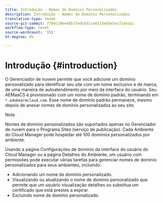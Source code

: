 ```yaml
---
title: Introdução - Nomes de Domínio Personalizados
description: Introdução - Nomes de Domínio Personalizados
translation-type: tm+mt
source-git-commit: 7704c19e440b1fedc651ce0115eb5e5ecf1eba1c
workflow-type: tm+mt
source-wordcount: '151'
ht-degree: 0%

---
```



# Introdução {#introduction}

O Gerenciador de nuvem permite que você adicione um domínio personalizado para identificar seu site com um nome exclusivo e de marca, de uma maneira de autoatendimento por meio da interface do usuário. Seu AEMaaCS é provisionado com um nome de domínio padrão, terminando em `*.adobearmcloud.com`. Esse nome de domínio padrão permanece, mesmo depois de anexar nomes de domínio personalizados ao seu site.

>[!NOTE]
>Nomes de domínio personalizados são suportados apenas no Gerenciador de nuvem para o Programa Sites (serviço de publicação). Cada Ambiente do Cloud Manager pode hospedar até 100 domínios personalizados por ambiente.

Usando a página Configurações de domínio da interface do usuário do Cloud Manager ou a página Detalhes do Ambiente, um usuário com permissões pode executar várias tarefas para gerenciar nomes de domínio personalizados para seus ambientes, incluindo:

* Adicionando um nome de domínio personalizado.
* Visualizando ou atualizando o nome de domínio personalizado que permite que um usuário visualização detalhes ou substitua um certificado que está prestes a expirar.
* Excluindo nome de domínio personalizado.